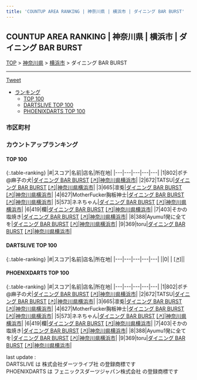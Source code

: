 ```yaml
---
title: 'COUNTUP AREA RANKING | 神奈川県 | 横浜市 | ダイニング BAR BURST'
---
```

## COUNTUP AREA RANKING | 神奈川県 | 横浜市 | ダイニング BAR BURST

[TOP](/darts/rank/) > [神奈川県](/darts/rank/神奈川県/) > [横浜市](/darts/rank/神奈川県/横浜市/) > ダイニング BAR BURST

___

<a href="https://twitter.com/share?ref_src=twsrc%5Etfw" data-text="COUNTUP AREA RANKING | 神奈川県横浜市ダイニング BAR BURST" class="twitter-share-button" data-hashtags="DARTSLIVE,PHOENIXDARTS,darts,ダーツ" data-show-count="false">Tweet</a>

* [ランキング](#カウントアップランキング)
    * [TOP 100](#top-100)
    * [DARTSLIVE TOP 100](#dartslive-top-100)
    * [PHOENIXDARTS TOP 100](#phoenixdarts-top-100)

### 市区町村

<ul>

</ul>

### カウントアップランキング

#### TOP 100



{:.table-ranking}
|#|スコア|名前|店名|所在地|
|---|---|---|---|---|
|1|802|<span class="rank-name-pd">ポチ@麻子の犬</span>|<a href="/darts/rank/shops/75542.html">ダイニング BAR BURST</a> <a href="https://vs.phoenixdarts.com/jp/shop/shopDetailInfo/s_75542?s_seq=75542">[↗]</a>|<a href="/darts/rank/神奈川県/横浜市">神奈川県横浜市</a>|
|2|672|<span class="rank-name-pd">TATSU</span>|<a href="/darts/rank/shops/75542.html">ダイニング BAR BURST</a> <a href="https://vs.phoenixdarts.com/jp/shop/shopDetailInfo/s_75542?s_seq=75542">[↗]</a>|<a href="/darts/rank/神奈川県/横浜市">神奈川県横浜市</a>|
|3|665|<span class="rank-name-pd">凛兎</span>|<a href="/darts/rank/shops/75542.html">ダイニング BAR BURST</a> <a href="https://vs.phoenixdarts.com/jp/shop/shopDetailInfo/s_75542?s_seq=75542">[↗]</a>|<a href="/darts/rank/神奈川県/横浜市">神奈川県横浜市</a>|
|4|627|<span class="rank-name-pd">MotherFucker胸板神士</span>|<a href="/darts/rank/shops/75542.html">ダイニング BAR BURST</a> <a href="https://vs.phoenixdarts.com/jp/shop/shopDetailInfo/s_75542?s_seq=75542">[↗]</a>|<a href="/darts/rank/神奈川県/横浜市">神奈川県横浜市</a>|
|5|573|<span class="rank-name-pd">ネネちゃん</span>|<a href="/darts/rank/shops/75542.html">ダイニング BAR BURST</a> <a href="https://vs.phoenixdarts.com/jp/shop/shopDetailInfo/s_75542?s_seq=75542">[↗]</a>|<a href="/darts/rank/神奈川県/横浜市">神奈川県横浜市</a>|
|6|419|<span class="rank-name-pd">欄</span>|<a href="/darts/rank/shops/75542.html">ダイニング BAR BURST</a> <a href="https://vs.phoenixdarts.com/jp/shop/shopDetailInfo/s_75542?s_seq=75542">[↗]</a>|<a href="/darts/rank/神奈川県/横浜市">神奈川県横浜市</a>|
|7|403|<span class="rank-name-pd">そかの塩焼き</span>|<a href="/darts/rank/shops/75542.html">ダイニング BAR BURST</a> <a href="https://vs.phoenixdarts.com/jp/shop/shopDetailInfo/s_75542?s_seq=75542">[↗]</a>|<a href="/darts/rank/神奈川県/横浜市">神奈川県横浜市</a>|
|8|388|<span class="rank-name-pd">Ayumu1発に全てを</span>|<a href="/darts/rank/shops/75542.html">ダイニング BAR BURST</a> <a href="https://vs.phoenixdarts.com/jp/shop/shopDetailInfo/s_75542?s_seq=75542">[↗]</a>|<a href="/darts/rank/神奈川県/横浜市">神奈川県横浜市</a>|
|9|369|<span class="rank-name-pd">toru</span>|<a href="/darts/rank/shops/75542.html">ダイニング BAR BURST</a> <a href="https://vs.phoenixdarts.com/jp/shop/shopDetailInfo/s_75542?s_seq=75542">[↗]</a>|<a href="/darts/rank/神奈川県/横浜市">神奈川県横浜市</a>|


#### DARTSLIVE TOP 100



{:.table-ranking}
|#|スコア|名前|店名|所在地|
|---|---|---|---|---|
||0|<span class="rank-name-dl"> </span>|<a href="/darts/rank/shops/.html"></a> <a href="">[↗]</a>|<a href="/darts/rank//"></a>|


#### PHOENIXDARTS TOP 100



{:.table-ranking}
|#|スコア|名前|店名|所在地|
|---|---|---|---|---|
|1|802|<span class="rank-name-pd">ポチ@麻子の犬</span>|<a href="/darts/rank/shops/75542.html">ダイニング BAR BURST</a> <a href="https://vs.phoenixdarts.com/jp/shop/shopDetailInfo/s_75542?s_seq=75542">[↗]</a>|<a href="/darts/rank/神奈川県/横浜市">神奈川県横浜市</a>|
|2|672|<span class="rank-name-pd">TATSU</span>|<a href="/darts/rank/shops/75542.html">ダイニング BAR BURST</a> <a href="https://vs.phoenixdarts.com/jp/shop/shopDetailInfo/s_75542?s_seq=75542">[↗]</a>|<a href="/darts/rank/神奈川県/横浜市">神奈川県横浜市</a>|
|3|665|<span class="rank-name-pd">凛兎</span>|<a href="/darts/rank/shops/75542.html">ダイニング BAR BURST</a> <a href="https://vs.phoenixdarts.com/jp/shop/shopDetailInfo/s_75542?s_seq=75542">[↗]</a>|<a href="/darts/rank/神奈川県/横浜市">神奈川県横浜市</a>|
|4|627|<span class="rank-name-pd">MotherFucker胸板神士</span>|<a href="/darts/rank/shops/75542.html">ダイニング BAR BURST</a> <a href="https://vs.phoenixdarts.com/jp/shop/shopDetailInfo/s_75542?s_seq=75542">[↗]</a>|<a href="/darts/rank/神奈川県/横浜市">神奈川県横浜市</a>|
|5|573|<span class="rank-name-pd">ネネちゃん</span>|<a href="/darts/rank/shops/75542.html">ダイニング BAR BURST</a> <a href="https://vs.phoenixdarts.com/jp/shop/shopDetailInfo/s_75542?s_seq=75542">[↗]</a>|<a href="/darts/rank/神奈川県/横浜市">神奈川県横浜市</a>|
|6|419|<span class="rank-name-pd">欄</span>|<a href="/darts/rank/shops/75542.html">ダイニング BAR BURST</a> <a href="https://vs.phoenixdarts.com/jp/shop/shopDetailInfo/s_75542?s_seq=75542">[↗]</a>|<a href="/darts/rank/神奈川県/横浜市">神奈川県横浜市</a>|
|7|403|<span class="rank-name-pd">そかの塩焼き</span>|<a href="/darts/rank/shops/75542.html">ダイニング BAR BURST</a> <a href="https://vs.phoenixdarts.com/jp/shop/shopDetailInfo/s_75542?s_seq=75542">[↗]</a>|<a href="/darts/rank/神奈川県/横浜市">神奈川県横浜市</a>|
|8|388|<span class="rank-name-pd">Ayumu1発に全てを</span>|<a href="/darts/rank/shops/75542.html">ダイニング BAR BURST</a> <a href="https://vs.phoenixdarts.com/jp/shop/shopDetailInfo/s_75542?s_seq=75542">[↗]</a>|<a href="/darts/rank/神奈川県/横浜市">神奈川県横浜市</a>|
|9|369|<span class="rank-name-pd">toru</span>|<a href="/darts/rank/shops/75542.html">ダイニング BAR BURST</a> <a href="https://vs.phoenixdarts.com/jp/shop/shopDetailInfo/s_75542?s_seq=75542">[↗]</a>|<a href="/darts/rank/神奈川県/横浜市">神奈川県横浜市</a>|


<div class="footer border-top border-gray-light mt-5 pt-3 text-right text-gray">
    last update : <span style="font-weight: italic" id="foot_last_modified"></span><br />
    DARTSLIVE は 株式会社ダーツライブ社 の登録商標です<br />
    PHOENIXDARTS は フェニックスダーツジャパン株式会社 の登録商標です<br />
</div>

<script src="https://cdnjs.cloudflare.com/ajax/libs/jquery.tablesorter/2.31.3/js/jquery.tablesorter.min.js" integrity="sha512-qzgd5cYSZcosqpzpn7zF2ZId8f/8CHmFKZ8j7mU4OUXTNRd5g+ZHBPsgKEwoqxCtdQvExE5LprwwPAgoicguNg==" crossorigin="anonymous" referrerpolicy="no-referrer"></script>
<link rel="stylesheet" href="https://cdnjs.cloudflare.com/ajax/libs/jquery.tablesorter/2.31.3/css/theme.default.min.css" integrity="sha512-wghhOJkjQX0Lh3NSWvNKeZ0ZpNn+SPVXX1Qyc9OCaogADktxrBiBdKGDoqVUOyhStvMBmJQ8ZdMHiR3wuEq8+w==" crossorigin="anonymous" referrerpolicy="no-referrer" />
<script>
$(function() {
    $(".table-ranking").tablesorter({sortList:[[0, 0]]});
    $("#foot_last_modified").text(formatDate(new Date(document.lastModified), 'yyyy-MM-dd HH:mm:ss'));
});
</script>

<script async src="https://platform.twitter.com/widgets.js" charset="utf-8"></script>